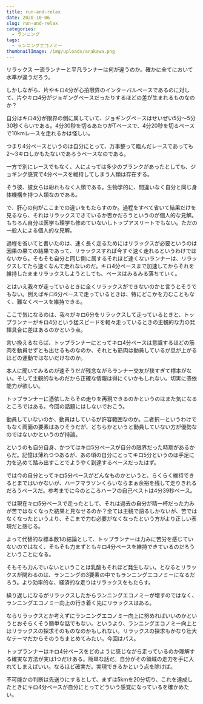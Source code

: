 ```yaml
---
title: run-and-relax
date: 2020-10-06
slug: run-and-relax
categories:
  - ランニング
tags:
  - ランニングエコノミー
thumbnailImage: /img/uploads/arakawa.png
---
```

リラックス
一流ランナーと平凡ランナーは何が違うのか。確かに全てにおいて水準が違うだろう。

<!--more-->

しかしながら、片やキロ4分が心拍限界のインターバルペースであるのに対して、片やキロ4分がジョギングペースだったりするほどの差が生まれるものなのか？

自分はキロ4分が限界の側に属していて、ジョギングペースはせいぜい5分〜5分30秒くらいである。4分30秒を切るあたりがTペースで、4分20秒を切るペースで10kmレースを走れるかは怪しい。

つまり4分ペースというのは自分にとって、万事整って臨んだレースであっても2〜3キロしかもたないであろうペースなのである。

一方で別にレースでもなく、人によっては多少のブランクがあったとしても、ジョギング感覚で4分ペースを維持してしまう人類は存在する。

そう彼、彼女らは紛れもなく人類である。生物学的に、間違いなく自分と同じ身体機構を持つ人類なのである。

で、肝心の何がここまでの違いをもたらすのか。過程をすべて省いて結果だけを見るなら、それはリラックスできているか否かだろうというのが個人的な見解。もちろん自分は医学も理学も修めていないしトップアスリートでもない。ただの一般人による個人的な見解。

過程を省いてと書いたのは、速く長く走るためにはリラックスが必要というのは因果の果ての結果であって、リラックスすれば今すぐ速く走れるというわけではないから。そもそも自分と同じ側に属するそれほど速くないランナーは、リラックスしてたら速くなんて走れないのだ。キロ4分ペースまで加速してからそれを維持したままリラックスしようとしても、ペースはみるみる落ちていく。

とはいえ我々が走っているときに全くリラックスができないのかと言うとそうでもない。例えばキロ6分ペースで走っているときは、特にどこかを力むこともなく、難なくペースを維持できる。

ここで気になるのは、我々がキロ6分をリラックスして走っているときと、トップランナーがキロ4分という猛スピードを軽々走っているときの主観的な力の発揮具合に差はあるのかという点。

言い換えるならば、トップランナーにとってキロ4分ペースは意識するほどの筋肉を動員せずとも出せるものなのか、それとも筋肉は動員しているが息が上がるほどの運動ではないだけなのか。

本人に聞いてみるのが速そうだが残念ながらランナー交友が狭すぎて標本がない。そして主観的なものだから正確な情報は得にくいかもしれない。切実に憑依能力が欲しい。

トップランナーに憑依したらその走りを再現できるのかというのはまた気になるところではある。今回の話題にはしないでおこう。

動員していないのか、動員はしているが許容範囲なのか。二者択一というわけでもなく両面の要素はありそうだが、どちらかというと動員していない方が優勢なのではないかというのが持論。

というのも自分自身、かつてはキロ5分ペースが自分の限界だった時期があるからだ。記憶は薄れつつあるが、あの頃の自分にとってキロ5分というのは手足に力を込めて踏み出すことでようやく到達するペースだったはず。

では今の自分とってキロ5分ペースがどんなものかというと、らくらく維持できるとまではいかないが、ハーフマラソンくらいならまぁ余裕を残して走りきれるだろうペースだ。参考までに今のところハーフの自己ベストは4分39秒ペース。

では現在キロ5分ペースで走ったとして、それは過去の自分が精一杯だった力みが苦ではなくなった結果と見なせるのか？全ては主観で語るしかないが、苦ではなくなったというより、そこまで力む必要がなくなったという方がより正しい表現だと感じる。

よって代替的な標本数1の結論として、トップランナーは力みに苦労を感じていないのではなく、そもそも力まずともキロ4分ペースを維持できているのだろうということになる。

そもそも力んでいないということは乳酸もそれほど発生しない。となるとリラックスが関わるのは、ランニングの3要素の中でもランニングエコノミーになるだろう。より効率的な、経済的な走りはリラックスをもたらす。

繰り返しになるがリラックスしたからランニングエコノミーが増すのではなく、ランニングエコノミー向上の行き着く先にリラックスはある。

ならリラックスとか考えずにランニングエコノミー向上に努めればいいのかというとおそらくそう簡単な話でもない。というより、ランニングエコノミー向上とはリラックスの探求そのものなのかもしれない。リラックスの探求もかなり壮大なテーマだからそのうちまとめてみたい。今回はパス。

トップランナーはキロ4分ペースをどのように感じながら走っているのか理解する確実な方法が実は1つだけある。簡単な話だ。自分がその領域の走力を手に入れてしまえばいい。なるほど確実だ。実現できるかという点を除けば。

不可能かの判断は先送りにするとして、まずは5kmを20分切り、これを達成したときにキロ4分ペースが自分にとってどういう感覚になっているを確かめたい。
